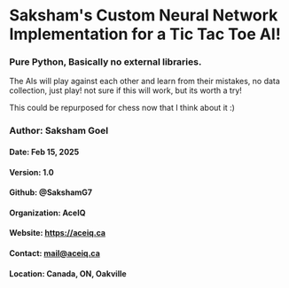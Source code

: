 # Saksham's Custom Neural Network Implementation for a Tic Tac Toe AI!
### Pure Python, Basically no external libraries.
The AIs will play against each other and learn from their mistakes, no data collection, just play!
not sure if this will work, but its worth a try!

This could be repurposed for chess now that I think about it :)

### Author: Saksham Goel

#### Date: Feb 15, 2025

#### Version: 1.0
#### Github: @SakshamG7
#### Organization: AceIQ
#### Website: https://aceiq.ca
#### Contact: mail@aceiq.ca
#### Location: Canada, ON, Oakville
